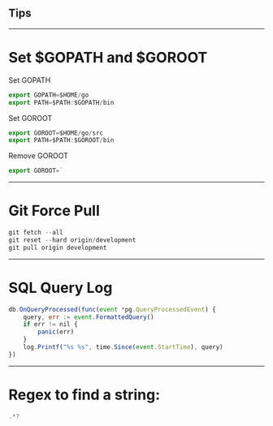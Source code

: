 ## Tips
___
# Set $GOPATH and $GOROOT
Set GOPATH
```javascript
export GOPATH=$HOME/go
export PATH=$PATH:$GOPATH/bin
```
Set GOROOT
```javascript
export GOROOT=$HOME/go/src
export PATH=$PATH:$GOROOT/bin
```
Remove GOROOT
```javascript
export GOROOT=`
```
___
# Git Force Pull
```javascript
git fetch --all
git reset --hard origin/development
git pull origin development
```
___
# SQL Query Log
```javascript
db.OnQueryProcessed(func(event *pg.QueryProcessedEvent) {
	query, err := event.FormattedQuery()
	if err != nil {
		panic(err)
	}
	log.Printf("%s %s", time.Since(event.StartTime), query)
})
```
___
# Regex to find a string:
```javascript
.*?
```
